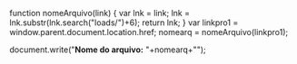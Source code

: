 function nomeArquivo(link) {
 var lnk = link;
 lnk = lnk.substr(lnk.search("loads/")+6);
 return lnk;
}
var linkpro1 = window.parent.document.location.href;
nomearq = nomeArquivo(linkpro1);

document.write("<B>Nome do arquivo:</B> "+nomearq+"");
